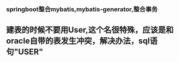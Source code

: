 ### springboot整合mybatis,mybatis-generator,整合事务
## 建表的时候不要用User,这个名很特殊，应该是和oracle自带的表发生冲突，解决办法，sql语句"USER"
